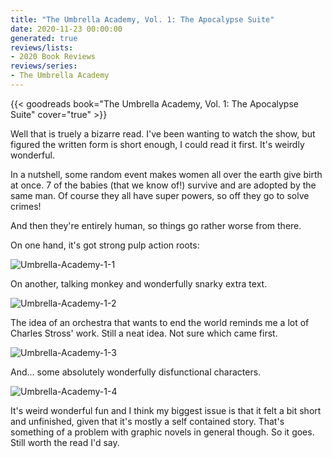 ```yaml
---
title: "The Umbrella Academy, Vol. 1: The Apocalypse Suite"
date: 2020-11-23 00:00:00
generated: true
reviews/lists:
- 2020 Book Reviews
reviews/series:
- The Umbrella Academy
---
```

{{< goodreads book="The Umbrella Academy, Vol. 1: The Apocalypse Suite" cover="true" >}}

Well that is truely a bizarre read. I've been wanting to watch the show, but figured the written form is short enough, I could read it first. It's weirdly wonderful.  

In a nutshell, some random event makes women all over the earth give birth at once. 7 of the babies (that we know of!) survive and are adopted by the same man. Of course they all have super powers, so off they go to solve crimes!  

<!--more-->

And then they're entirely human, so things go rather worse from there.  

On one hand, it's got strong pulp action roots:  

![Umbrella-Academy-1-1](/embeds/books/attachments/umbrella-academy-1-1.jpg)  

On another, talking monkey and wonderfully snarky extra text.  

![Umbrella-Academy-1-2](/embeds/books/attachments/umbrella-academy-1-2.jpg)  

The idea of an orchestra that wants to end the world reminds me a lot of Charles Stross' work. Still a neat idea. Not sure which came first.  

![Umbrella-Academy-1-3](/embeds/books/attachments/umbrella-academy-1-3.jpg)  

And... some absolutely wonderfully disfunctional characters.  

![Umbrella-Academy-1-4](/embeds/books/attachments/umbrella-academy-1-4.jpg)  

It's weird wonderful fun and I think my biggest issue is that it felt a bit short and unfinished, given that it's mostly a self contained story. That's something of a problem with graphic novels in general though. So it goes. Still worth the read I'd say.


